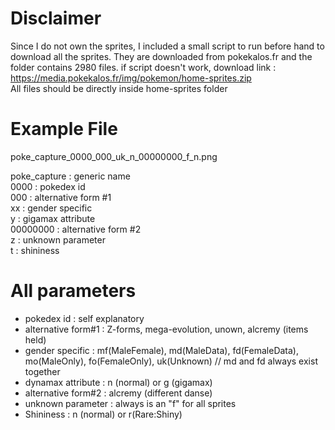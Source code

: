 # Disclaimer
Since I do not own the sprites, I included a small script to run before hand to download all the sprites. They are downloaded from pokekalos.fr and the folder contains 2980 files.
if script doesn't work, download link : https://media.pokekalos.fr/img/pokemon/home-sprites.zip  
All files should be directly inside home-sprites folder

# Example File
poke_capture_0000_000_uk_n_00000000_f_n.png

poke_capture :	generic name  
0000 :		pokedex id  
000 :		alternative form #1  
xx :		gender specific  
y :		gigamax attribute  
00000000 :	alternative form #2  
z :		unknown parameter  
t :		shininess  

# All parameters
- pokedex id :		self explanatory
- alternative form#1 :	Z-forms, mega-evolution, unown, alcremy (items held)
- gender specific :	mf(MaleFemale), md(MaleData), fd(FemaleData), mo(MaleOnly), fo(FemaleOnly), uk(Unknown) // md and fd always exist together
- dynamax attribute :	n (normal) or g (gigamax)
- alternative form#2 :	alcremy (different danse)
- unknown parameter :	always is an "f" for all sprites
- Shininess :		n (normal) or r(Rare:Shiny)
